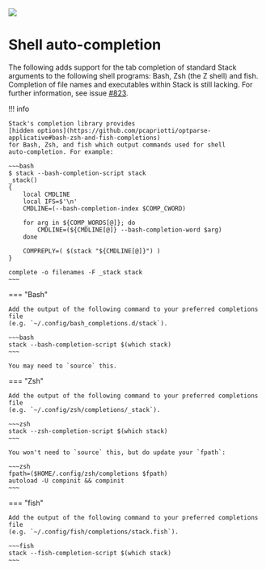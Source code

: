 <div class="hidden-warning"><a href="https://docs.haskellstack.org/"><img src="https://cdn.jsdelivr.net/gh/commercialhaskell/stack/doc/img/hidden-warning.svg"></a></div>

# Shell auto-completion

The following adds support for the tab completion of standard Stack arguments to
the following shell programs: Bash, Zsh (the Z shell) and fish. Completion of
file names and executables within Stack is still lacking. For further
information, see issue
[#823](https://github.com/commercialhaskell/stack/issues/832).

!!! info

    Stack's completion library provides
    [hidden options](https://github.com/pcapriotti/optparse-applicative#bash-zsh-and-fish-completions)
    for Bash, Zsh, and fish which output commands used for shell
    auto-completion. For example:

    ~~~bash
    $ stack --bash-completion-script stack
    _stack()
    {
        local CMDLINE
        local IFS=$'\n'
        CMDLINE=(--bash-completion-index $COMP_CWORD)

        for arg in ${COMP_WORDS[@]}; do
            CMDLINE=(${CMDLINE[@]} --bash-completion-word $arg)
        done

        COMPREPLY=( $(stack "${CMDLINE[@]}") )
    }

    complete -o filenames -F _stack stack
    ~~~

=== "Bash"

    Add the output of the following command to your preferred completions file
    (e.g. `~/.config/bash_completions.d/stack`).

    ~~~bash
    stack --bash-completion-script $(which stack)
    ~~~

    You may need to `source` this.

=== "Zsh"

    Add the output of the following command to your preferred completions file
    (e.g. `~/.config/zsh/completions/_stack`).

    ~~~zsh
    stack --zsh-completion-script $(which stack)
    ~~~

    You won't need to `source` this, but do update your `fpath`:

    ~~~zsh
    fpath=($HOME/.config/zsh/completions $fpath)
    autoload -U compinit && compinit
    ~~~

=== "fish"

    Add the output of the following command to your preferred completions file
    (e.g. `~/.config/fish/completions/stack.fish`).

    ~~~fish
    stack --fish-completion-script $(which stack)
    ~~~
